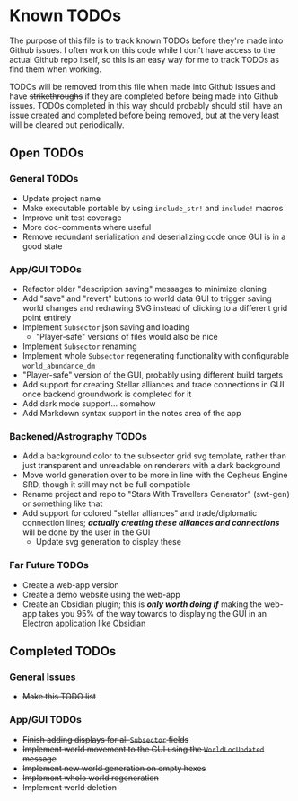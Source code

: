 # Known TODOs

The purpose of this file is to track known TODOs before they're made into Github issues.
I often work on this code while I don't have access to the actual Github repo itself, so this is an easy way for me to track TODOs as find them when working.

TODOs will be removed from this file when made into Github issues and have ~~strikethroughs~~ if they are completed before being made into Github issues.
TODOs completed in this way should probably should still have an issue created and completed before being removed, but at the very least will be cleared out periodically.

## Open TODOs

### General TODOs
- Update project name
- Make executable portable by using `include_str!` and `include!` macros
- Improve unit test coverage
- More doc-comments where useful
- Remove redundant serialization and deserializing code once GUI is in a good state

### App/GUI TODOs
- Refactor older "description saving" messages to minimize cloning
- Add "save" and "revert" buttons to world data GUI to trigger saving world changes and redrawing SVG instead of clicking to a different grid point entirely
- Implement `Subsector` json saving and loading
    - "Player-safe" versions of files would also be nice
- Implement `Subsector` renaming
- Implement whole `Subsector` regenerating functionality with configurable `world_abundance_dm`
- "Player-safe" version of the GUI, probably using different build targets
- Add support for creating Stellar alliances and trade connections in GUI once backend groundwork is completed for it
- Add dark mode support... somehow
- Add Markdown syntax support in the notes area of the app

### Backened/Astrography TODOs
- Add a background color to the subsector grid svg template, rather than just transparent and unreadable on renderers with a dark background
- Move world generation over to be more in line with the Cepheus Engine SRD, though it still may not be full compatible
- Rename project and repo to "Stars With Travellers Generator" (swt-gen) or something like that
- Add support for colored "stellar alliances" and trade/diplomatic connection lines; ***actually creating these alliances and connections*** will be done by the user in the GUI
    - Update svg generation to display these

### Far Future TODOs
- Create a web-app version
- Create a demo website using the web-app
- Create an Obsidian plugin; this is ***only worth doing if*** making the web-app takes you 95% of the way towards to displaying the GUI in an Electron application like Obsidian

## Completed TODOs

### General Issues
- ~~Make this TODO list~~

### App/GUI TODOs
- ~~Finish adding displays for all `Subsector` fields~~
- ~~Implement world movement to the GUI using the `WorldLocUpdated` message~~
- ~~Implement new world generation on empty hexes~~
- ~~Implement whole world regeneration~~
- ~~Implement world deletion~~

